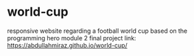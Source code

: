 # world-cup
responsive website regarding a football world cup based on the programming hero module 2 final project
link: https://abdullahmiraz.github.io/world-cup/ 
